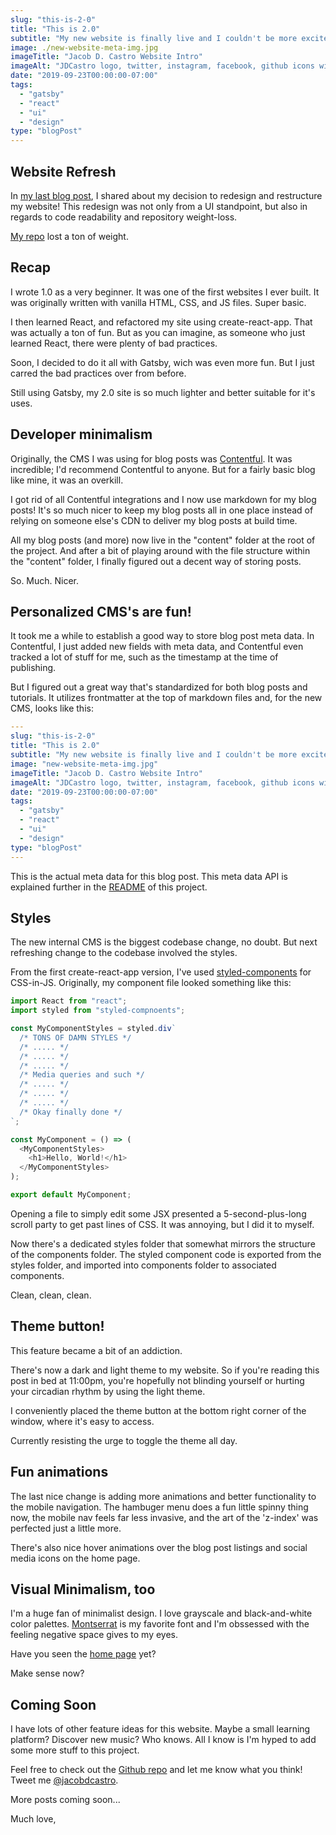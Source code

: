 ```yaml
---
slug: "this-is-2-0"
title: "This is 2.0"
subtitle: "My new website is finally live and I couldn't be more excited."
image: ./new-website-meta-img.jpg
imageTitle: "Jacob D. Castro Website Intro"
imageAlt: "JDCastro logo, twitter, instagram, facebook, github icons with @jacobdcastro username"
date: "2019-09-23T00:00:00-07:00"
tags:
  - "gatsby"
  - "react"
  - "ui"
  - "design"
type: "blogPost"
---
```


## Website Refresh

In [my last blog post](https://jacobdcastro.com/blog/time-to-change-up-my-blog), I shared about my decision to redesign and restructure my website! This redesign was not only from a UI standpoint, but also in regards to code readability and repository weight-loss.

[My repo](https://github.com/jacobdcastro) lost a ton of weight.

## Recap

I wrote 1.0 as a very beginner. It was one of the first websites I ever built. It was originally written with vanilla HTML, CSS, and JS files. Super basic.

I then learned React, and refactored my site using create-react-app. That was actually a ton of fun. But as you can imagine, as someone who just learned React, there were plenty of bad practices.

Soon, I decided to do it all with Gatsby, wich was even more fun. But I just carred the bad practices over from before.

Still using Gatsby, my 2.0 site is so much lighter and better suitable for it's uses.

## Developer minimalism

Originally, the CMS I was using for blog posts was [Contentful](https://contentful.com). It was incredible; I'd recommend Contentful to anyone. But for a fairly basic blog like mine, it was an overkill.

I got rid of all Contentful integrations and I now use markdown for my blog posts! It's so much nicer to keep my blog posts all in one place instead of relying on someone else's CDN to deliver my blog posts at build time.

All my blog posts (and more) now live in the "content" folder at the root of the project. And after a bit of playing around with the file structure within the "content" folder, I finally figured out a decent way of storing posts.

So. Much. Nicer.

## Personalized CMS's are fun!

It took me a while to establish a good way to store blog post meta data. In Contentful, I just added new fields with meta data, and Contentful even tracked a lot of stuff for me, such as the timestamp at the time of publishing.

But I figured out a great way that's standardized for both blog posts and tutorials. It utilizes frontmatter at the top of markdown files and, for the new CMS, looks like this:

```yaml
---
slug: "this-is-2-0"
title: "This is 2.0"
subtitle: "My new website is finally live and I couldn't be more excited."
image: "new-website-meta-img.jpg"
imageTitle: "Jacob D. Castro Website Intro"
imageAlt: "JDCastro logo, twitter, instagram, facebook, github icons with @jacobdcastro username"
date: "2019-09-23T00:00:00-07:00"
tags:
  - "gatsby"
  - "react"
  - "ui"
  - "design"
type: "blogPost"
---

```

This is the actual meta data for this blog post. This meta data API is explained further in the [README](https://github.com/jacobdcastro/personal-site/blob/master/README.md) of this project.

## Styles

The new internal CMS is the biggest codebase change, no doubt. But next refreshing change to the codebase involved the styles.

From the first create-react-app version, I've used [styled-components](https://styled-components.com) for CSS-in-JS. Originally, my component file looked something like this:

```javascript
import React from "react";
import styled from "styled-compnoents";

const MyComponentStyles = styled.div`
  /* TONS OF DAMN STYLES */
  /* ..... */
  /* ..... */
  /* ..... */
  /* Media queries and such */
  /* ..... */
  /* ..... */
  /* ..... */
  /* Okay finally done */
`;

const MyComponent = () => (
  <MyComponentStyles>
    <h1>Hello, World!</h1>
  </MyComponentStyles>
);

export default MyComponent;
```

Opening a file to simply edit some JSX presented a 5-second-plus-long scroll party to get past lines of CSS. It was annoying, but I did it to myself.

Now there's a dedicated styles folder that somewhat mirrors the structure of the components folder. The styled component code is exported from the styles folder, and imported into components folder to associated components.

Clean, clean, clean.

## Theme button!

This feature became a bit of an addiction.

There's now a dark and light theme to my website. So if you're reading this post in bed at 11:00pm, you're hopefully not blinding yourself or hurting your circadian rhythm by using the light theme.

I conveniently placed the theme button at the bottom right corner of the window, where it's easy to access.

Currently resisting the urge to toggle the theme all day.

## Fun animations

The last nice change is adding more animations and better functionality to the mobile navigation. The hambuger menu does a fun little spinny thing now, the mobile nav feels far less invasive, and the art of the 'z-index' was perfected just a little more.

There's also nice hover animations over the blog post listings and social media icons on the home page.

## Visual Minimalism, too

I'm a huge fan of minimalist design. I love grayscale and black-and-white color palettes. [Montserrat](https://fonts.google.com/specimen/Montserrat) is my favorite font and I'm obssessed with the feeling negative space gives to my eyes.

Have you seen the [home page](https://jacobdcastro.com) yet?

Make sense now?

## Coming Soon

I have lots of other feature ideas for this website. Maybe a small learning platform? Discover new music? Who knows. All I know is I'm hyped to add some more stuff to this project.

Feel free to check out the [Github repo](https://github.com/jacobdcastro/personal-site/) and let me know what you think! Tweet me [@jacobdcastro](https://twitter.com/jacobdcastro).

More posts coming soon...

Much love,
